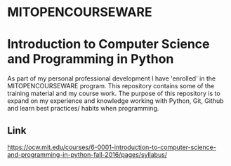 # MITOPENCOURSEWARE
# Introduction to Computer Science and Programming in Python
As part of my personal professional development I have 'enrolled' in the MITOPENCOURSEWARE program. This repository contains some of the training material and my course work. The purpose of this repository is to expand on my experience and knowledge working with Python, Git, Github and learn best practices/ habits when programming.

## Link
https://ocw.mit.edu/courses/6-0001-introduction-to-computer-science-and-programming-in-python-fall-2016/pages/syllabus/

